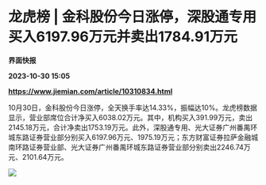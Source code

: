 # 龙虎榜 | 金科股份今日涨停，深股通专用买入6197.96万元并卖出1784.91万元
**界面快报**

**2023-10-30 15:05**

**https://www.jiemian.com/article/10310834.html**

10月30日，金科股份今日涨停，全天换手率达14.33%，振幅达10%。龙虎榜数据显示，营业部席位合计净买入6038.02万元。其中，机构买入391.99万元，卖出2145.18万元，合计净卖出1753.19万元。此外，深股通专用、光大证券广州番禺环城东路证券营业部分别买入6197.96万元、1975.19万元；东方财富证券拉萨金融城南环路证券营业部、光大证券广州番禺环城东路证券营业部分别卖出2246.74万元、2101.64万元。

![](https://img2.jiemian.com/101/original/20231030/16986778345632800_a700xH.png)